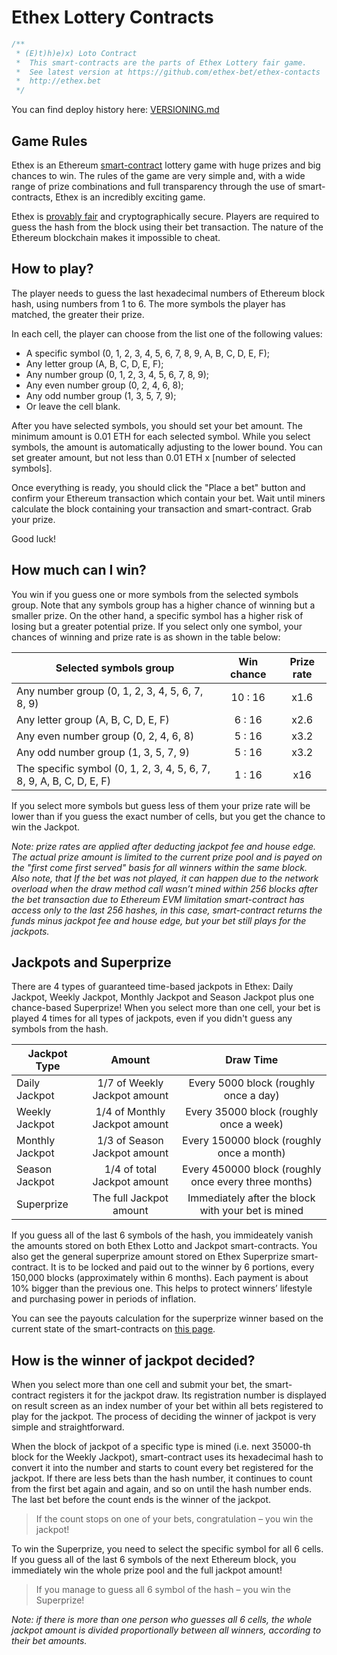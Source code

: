 # Ethex Lottery Contracts
```javascript
/**
 * (E)t)h)e)x) Loto Contract 
 *  This smart-contracts are the parts of Ethex Lottery fair game.
 *  See latest version at https://github.com/ethex-bet/ethex-contacts 
 *  http://ethex.bet
 */
```
You can find deploy history here: [VERSIONING.md](https://github.com/ethex-bet/ethex-contracts/blob/master/VERSIONING.md)

## Game Rules

Ethex is an Ethereum [smart-contract](https://en.wikipedia.org/wiki/Ethereum#Smart_contracts) lottery game with huge prizes and big chances to win. The rules of the game are very simple and, with a wide range of prize combinations and full transparency through the use of smart-contracts, Ethex is an incredibly exciting game.

Ethex is [provably fair](https://en.wikipedia.org/wiki/Provably_fair) and cryptographically secure. Players are required to guess the hash from the block using their bet transaction. The nature of the Ethereum blockchain makes it impossible to cheat.

## How to play?

The player needs to guess the last hexadecimal numbers of Ethereum block hash, using numbers from 1 to 6. The more symbols the player has matched, the greater their prize.

In each cell, the player can choose from the list one of the following values:

* A specific symbol (0, 1, 2, 3, 4, 5, 6, 7, 8, 9, A, B, C, D, E, F);
* Any letter group (A, B, C, D, E, F);
* Any number group (0, 1, 2, 3, 4, 5, 6, 7, 8, 9);
* Any even number group (0, 2, 4, 6, 8);
* Any odd number group (1, 3, 5, 7, 9);
* Or leave the cell blank.

After you have selected symbols, you should set your bet amount. The minimum amount is 0.01 ETH for each selected symbol. While you select symbols, the amount is automatically adjusting to the lower bound. You can set greater amount, but not less than 0.01 ETH x \[number of selected symbols\].

Once everything is ready, you should click the "Place a bet" button and confirm your Ethereum transaction which contain your bet. Wait until miners calculate the block containing your transaction and smart-contract. Grab your prize.

Good luck!

## How much can I win?

You win if you guess one or more symbols from the selected symbols group. Note that any symbols group has a higher chance of winning but a smaller prize. On the other hand, a specific symbol has a higher risk of losing but a greater potential prize. If you select only one symbol, your chances of winning and prize rate is as shown in the table below:

Selected symbols group | Win chance | Prize rate
-----------------------|:----------:|:---------:
Any number group (0, 1, 2, 3, 4, 5, 6, 7, 8, 9) | 10 : 16 | x1.6
Any letter group (A, B, C, D, E, F) | 6 : 16 | x2.6
Any even number group (0, 2, 4, 6, 8) | 5 : 16 | x3.2
Any odd number group (1, 3, 5, 7, 9) | 5 : 16 | x3.2
The specific symbol (0, 1, 2, 3, 4, 5, 6, 7, 8, 9, A, B, C, D, E, F) | 1 : 16 | x16

If you select more symbols but guess less of them your prize rate will be lower than if you guess the exact number of cells, but you get the chance to win the Jackpot.

_Note: prize rates are applied after deducting jackpot fee and house edge. The actual prize amount is limited to the current prize pool and is payed on the "first come first served" basis for all winners within the same block. Also note, that If the bet was not played, it can happen due to the network overload when the draw method call wasn’t mined within 256 blocks after the bet transaction due to Ethereum EVM limitation smart-contract has access only to the last 256 hashes, in this case, smart-contract returns the funds minus jackpot fee and house edge, but your bet still plays for the jackpots._

## Jackpots and Superprize

There are 4 types of guaranteed time-based jackpots in Ethex: Daily Jackpot, Weekly Jackpot, Monthly Jackpot and Season Jackpot plus one chance-based Superprize! When you select more than one cell, your bet is played 4 times for all types of jackpots, even if you didn't guess any symbols from the hash.

Jackpot Type | Amount | Draw Time
-------------|:------:|:--------:
Daily Jackpot | 1/7 of Weekly Jackpot amount | Every 5000 block (roughly once a day)
Weekly Jackpot | 1/4 of Monthly Jackpot amount | Every 35000 block (roughly once a week)
Monthly Jackpot | 1/3 of Season Jackpot amount | Every 150000 block (roughly once a month)
Season Jackpot | 1/4 of total Jackpot amount | Every 450000 block (roughly once every three months)
Superprize | The full Jackpot amount | Immediately after the block with your bet is mined

If you guess all of the last 6 symbols of the hash, you immideately vanish the amounts stored on both Ethex Lotto and Jackpot smart-contracts. You also get the general superprize amount stored on Ethex Superprize smart-contract. It is to be locked and paid out to the winner by 6 portions, every 150,000 blocks (approximately within 6 months). Each payment is about 10% bigger than the previous one. This helps to protect winners’ lifestyle and purchasing power in periods of inflation.

You can see the payouts calculation for the superprize winner based on the current state of the smart-contracts on [this page](https://ethex.bet/rules#jackpots).

## How is the winner of jackpot decided?

When you select more than one cell and submit your bet, the smart-contract registers it for the jackpot draw. Its registration number is displayed on result screen as an index number of your bet within all bets registered to play for the jackpot. The process of deciding the winner of jackpot is very simple and straightforward.

When the block of jackpot of a specific type is mined (i.e. next 35000-th block for the Weekly Jackpot), smart-contract uses its hexadecimal hash to convert it into the number and starts to count every bet registered for the jackpot. If there are less bets than the hash number, it continues to count from the first bet again and again, and so on until the hash number ends. The last bet before the count ends is the winner of the jackpot.

> If the count stops on one of your bets, congratulation – you win the jackpot!

To win the Superprize, you need to select the specific symbol for all 6 cells. If you guess all of the last 6 symbols of the next Ethereum block, you immediately win the whole prize pool and the full jackpot amount!

> If you manage to guess all 6 symbol of the hash – you win the Superprize!

_Note: if there is more than one person who guesses all 6 cells, the whole jackpot amount is divided proportionally between all winners, according to their bet amounts._
